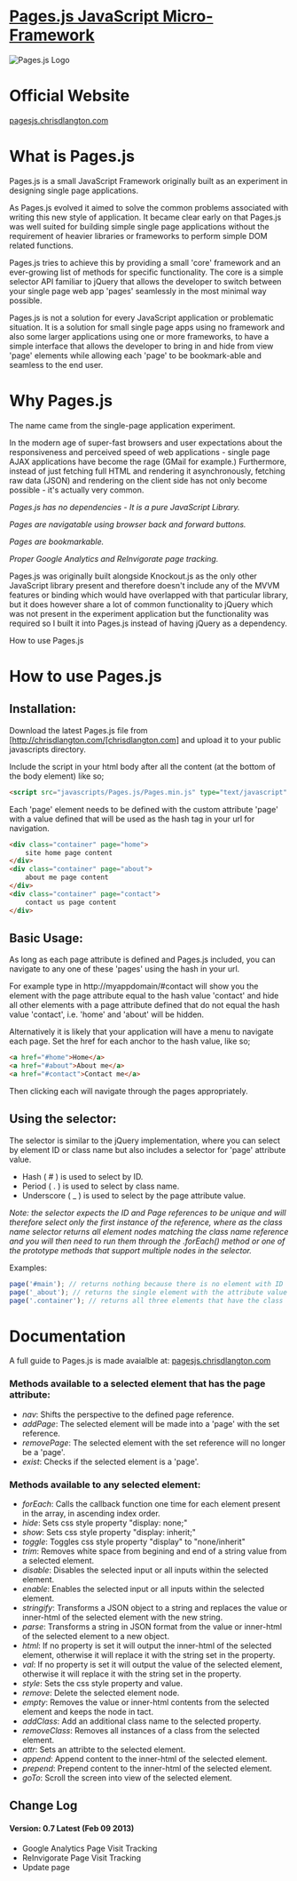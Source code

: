 [logo]: https://raw.github.com/chrisdlangton/pages.js/master/logo.png "Pages.js Logo"
[1]: http://pagesjs.chrisdlangton.com

[Pages.js JavaScript Micro-Framework][1]
========

![Pages.js Logo][logo]

# Official Website
[pagesjs.chrisdlangton.com][1]

# What is Pages.js
Pages.js is a small JavaScript Framework originally built as an experiment in designing single page applications. 

As Pages.js evolved it aimed to solve the common problems associated with writing this new style of application. It became clear early on that Pages.js was well suited for building simple single page applications without the requirement of heavier libraries or frameworks to perform simple DOM related functions.

Pages.js tries to achieve this by providing a small 'core' framework and an ever-growing list of methods for specific functionality. The core is a simple selector API familiar to jQuery that allows the developer to switch between your single page web app 'pages' seamlessly in the most minimal way possible.

Pages.js is not a solution for every JavaScript application or problematic situation. It is a solution for small single page apps using no framework and also some larger applications using one or more frameworks, to have a simple interface that allows the developer to bring in and hide from view 'page' elements while allowing each 'page' to be bookmark-able and seamless to the end user.

# Why Pages.js

The name came from the single-page application experiment.

In the modern age of super-fast browsers and user expectations about the responsiveness and perceived speed of web applications - single page AJAX applications have become the rage (GMail for example.) Furthermore, instead of just fetching full HTML and rendering it asynchronously, fetching raw data (JSON) and rendering on the client side has not only become possible - it's actually very common.

_Pages.js has no dependencies - It is a pure JavaScript Library._

_Pages are navigatable using browser back and forward buttons._

_Pages are bookmarkable._

_Proper Google Analytics and ReInvigorate page tracking._

Pages.js was originally built alongside Knockout.js as the only other JavaScript library present and therefore doesn't include any of the MVVM features or binding which would have overlapped with that particular library, but it does however share a lot of common functionality to jQuery which was not present in the experiment application but the functionality was required so I built it into Pages.js instead of having jQuery as a dependency.

How to use Pages.js

# How to use Pages.js

## Installation:

Download the latest Pages.js file from [http://chrisdlangton.com/[chrisdlangton.com] and upload it to  your public javascripts directory. 

Include the script in your html body after all the content (at the bottom of the body element) like so;

```html
<script src="javascripts/Pages.js/Pages.min.js" type="text/javascript" charset="utf-8"></script>
```

Each 'page' element needs to be defined with the custom attribute 'page' with a value defined that will be used as the hash tag in your url for navigation.

```html
<div class="container" page="home">
    site home page content
</div>
<div class="container" page="about">
    about me page content
</div>
<div class="container" page="contact">
    contact us page content
</div>
```

## Basic Usage:

As long as each page attribute is defined and Pages.js included, you can navigate to any one of these 'pages' using the hash in your url.

For example type in http://myappdomain/#contact will show you the element with the page attribute equal to the hash value 'contact' and hide all other elements with a page attribute defined that do not equal the hash value 'contact', i.e. 'home' and 'about' will be hidden.

Alternatively it is likely that your application will have a menu to navigate each page. Set the href for each anchor to the hash value, like so;

```html
<a href="#home">Home</a>
<a href="#about">About me</a>
<a href="#contact">Contact me</a>
```

Then clicking each will navigate through the pages appropriately.

## Using the selector:

The selector is similar to the jQuery implementation, where you can select by element ID or class name but also includes a selector for 'page' attribute value.

* Hash ( # ) is used to select by ID. 
* Period ( . ) is used to select by class name. 
* Underscore ( _ ) is used to select by the page attribute value.

_Note: the selector expects the ID and Page references to be unique and will therefore select only the first instance of the reference, where as the class name selector returns all element nodes matching the class name reference and you will then need to run them through the .forEach() method or one of the prototype methods that support multiple nodes in the selector._

Examples:

```javascript
page('#main'); // returns nothing because there is no element with ID 'main'
page('_about'); // returns the single element with the attribute value equal to 'about'
page('.container'); // returns all three elements that have the class 'container'
```

# Documentation

A full guide to Pages.js is made avaialble at: [pagesjs.chrisdlangton.com][1]

### Methods available to a selected element that has the page attribute:

* *nav*: Shifts the perspective to the defined page reference.
* *addPage*: The selected element will be made into a 'page' with the set reference.
* *removePage*: The selected element with the set reference will no longer be a 'page'.
* *exist*: Checks if the selected element is a 'page'.

### Methods available to any selected element:

* *forEach*: Calls the callback function one time for each element present in the array, in ascending index order.
* *hide*: Sets css style property "display: none;"
* *show*: Sets css style property "display: inherit;"
* *toggle*: Toggles css style property "display" to "none/inherit"
* *trim*: Removes white space from begining and end of a string value from a selected element.
* *disable*: Disables the selected input or all inputs within the selected element.
* *enable*: Enables the selected input or all inputs within the selected element.
* *stringify*: Transforms a JSON object to a string and replaces the value or inner-html of the selected element with the new string.
* *parse*: Transforms a string in JSON format from the value or inner-html of the selected element to a new object.
* *html*: If no property is set it will output the inner-html of the selected element, otherwise it will replace it with the string set in the property.
* *val*: If no property is set it will output the value of the selected element, otherwise it will replace it with the string set in the property.
* *style*: Sets the css style property and value.
* *remove*: Delete the selected element node.
* *empty*: Removes the value or inner-html contents from the selected element and keeps the node in tact.
* *addClass*: Add an additional class name to the selected property.
* *removeClass*: Removes all instances of a class from the selected element.
* *attr*: Sets an attribte to the selected element.
* *append*: Append content to the inner-html of the selected element.
* *prepend*: Prepend content to the inner-html of the selected element.
* *goTo*: Scroll the screen into view of the selected element.

## Change Log

#### Version: 0.7 Latest (Feb 09 2013)

* Google Analytics Page Visit Tracking
* ReInvigorate Page Visit Tracking
* Update page <title> to include (append) the hash value
 
#### Version: 0.6 (Feb 07 2013)

* .goTo() prototype method
* document readystate fix
* String prototype capitalize
* String prototype reverse
* String prototype contains
* String prototype ltrim
* String prototype rtrim
* String prototype trim

#### Version: 0.5 (Feb 05 2013)

* page() element class selector
* .getElementsByClassName fix
* .forEach fix
* .forEach() prototype method
* .trim() prototype method
* .stringify() prototype method
* .parse() prototype method
* .append() prototype method
* .prepend() prototype method

#### Version: 0.4 (Jan 22 2013)

* .disable() prototype method
* .enable() prototype method
* .remove() prototype method
* .empty() prototype method
* .html() prototype method
* .val() prototype method

#### Version: 0.3 (Jan 20 2013)

* .indexOf fix
* .exist() prototype method
* .toggle() prototype method
* .style() prototype method
* .addClass() prototype method
* .removeClass() prototype method

#### Version: 0.2 (Jan 17 2013)

* page() element page attribute selector
* hash and page attribute controls
* document readystate navigation for bookmarking
* .attr() prototype method
* .addPage() prototype method
* .removePage() prototype method
* .hide() prototype method
* .show() prototype method

#### Version: 0.1 (Jan 07 2013)
 
* page() element id selector
* .nav prototype method
